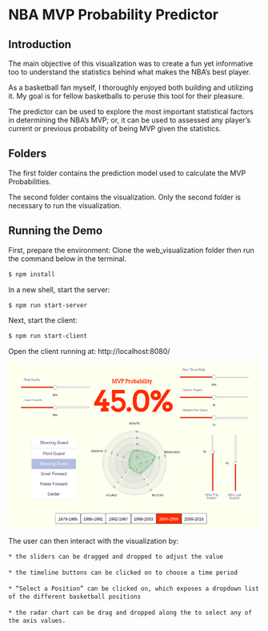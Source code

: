 # NBA MVP Probability Predictor

## Introduction

The main objective of this visualization was to create a fun yet informative too to understand the statistics behind what makes the NBA’s best player. 

As a basketball fan myself, I thoroughly enjoyed both building and utilizing it. My goal is for fellow basketballs to peruse this tool for their pleasure.

The predictor can be used to explore the most important statistical factors in determining the NBA’s MVP; or, it can be used to assessed any player’s current or previous probability of being MVP given the statistics.


## Folders
The first folder contains the prediction model used to calculate the MVP Probabilities.

The second folder contains the visualization. Only the second folder is necessary to run the visualization.
## Running the Demo
First, prepare the environment:
Clone the web_visualization folder then run the command below in the terminal.

```sh
$ npm install

```

In a new shell, start the server:
```sh
$ npm run start-server

```

Next, start the client:
```sh
$ npm run start-client

```

Open the client running at: http://localhost:8080/


![Screenshot](./web_visualization/mvp_vis_usage.png)

The user can then interact with the visualization by:

    * the sliders can be dragged and dropped to adjust the value
  
    * the timeline buttons can be clicked on to choose a time period
    
    * “Select a Position” can be clicked on, which exposes a dropdown list of the different basketball positions
    
    * the radar chart can be drag and dropped along the to select any of the axis values.


